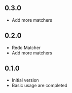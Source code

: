 ## 0.3.0
- Add more matchers

## 0.2.0
- Redo Matcher
- Add more matchers

## 0.1.0
- Initial version
- Basic usage are completed
